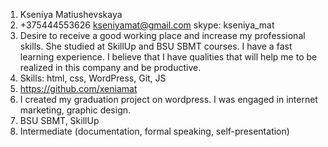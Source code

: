1. Kseniya Matiushevskaya
2. +375444553626 kseniyamat@gmail.com skype: kseniya_mat
3. Desire to receive a good working place and increase my professional skills. 
She studied at SkillUp and BSU SBMT courses. I have a fast learning experience. 
I believe that I have qualities that will help me to be realized in this company 
and be productive.
4. Skills: html, css, WordPress, Git, JS
5. https://github.com/xeniamat
6. I created my graduation project on wordpress. I was engaged in internet marketing, 
graphic design.
7. BSU SBMT, SkillUp
8. Intermediate (documentation, formal speaking, self-presentation) 